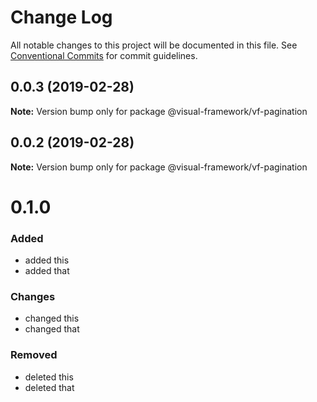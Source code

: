 # Change Log

All notable changes to this project will be documented in this file.
See [Conventional Commits](https://conventionalcommits.org) for commit guidelines.

## 0.0.3 (2019-02-28)

**Note:** Version bump only for package @visual-framework/vf-pagination





## 0.0.2 (2019-02-28)

**Note:** Version bump only for package @visual-framework/vf-pagination





# 0.1.0

### Added
- added this
- added that

### Changes

- changed this
- changed that

### Removed

- deleted this
- deleted that
